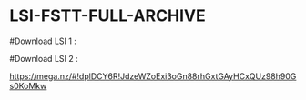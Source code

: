 # LSI-FSTT-FULL-ARCHIVE

#Download LSI 1 : 

#Download LSI 2 : 

https://mega.nz/#!dplDCY6R!JdzeWZoExi3oGn88rhGxtGAyHCxQUz98h90Gs0KoMkw

